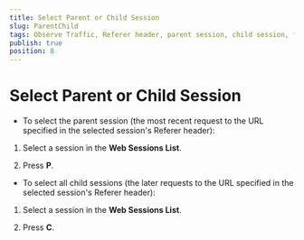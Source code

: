 ```yaml
---
title: Select Parent or Child Session
slug: ParentChild
tags: Observe Traffic, Referer header, parent session, child session, find parent, find child
publish: true
position: 8
---
```


Select Parent or Child Session
==============================

+ To select the parent session (the most recent request to the URL specified in the selected session's Referer header):

1. Select a session in the **Web Sessions List**.

2. Press **P**.

+ To select all child sessions (the later requests to the URL specified in the selected session's Referer header):

1. Select a session in the **Web Sessions List**.

2. Press **C**.
